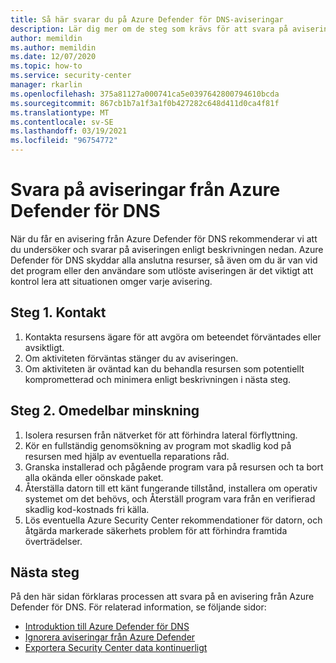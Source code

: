 ```yaml
---
title: Så här svarar du på Azure Defender för DNS-aviseringar
description: Lär dig mer om de steg som krävs för att svara på aviseringar från Azure Defender för DNS
author: memildin
ms.author: memildin
ms.date: 12/07/2020
ms.topic: how-to
ms.service: security-center
manager: rkarlin
ms.openlocfilehash: 375a81127a000741ca5e0397642800794610bcda
ms.sourcegitcommit: 867cb1b7a1f3a1f0b427282c648d411d0ca4f81f
ms.translationtype: MT
ms.contentlocale: sv-SE
ms.lasthandoff: 03/19/2021
ms.locfileid: "96754772"
---
```

# <a name="respond-to-azure-defender-for-dns-alerts"></a>Svara på aviseringar från Azure Defender för DNS

När du får en avisering från Azure Defender för DNS rekommenderar vi att du undersöker och svarar på aviseringen enligt beskrivningen nedan. Azure Defender för DNS skyddar alla anslutna resurser, så även om du är van vid det program eller den användare som utlöste aviseringen är det viktigt att kontrol lera att situationen omger varje avisering.  


## <a name="step-1-contact"></a>Steg 1. Kontakt

1. Kontakta resursens ägare för att avgöra om beteendet förväntades eller avsiktligt.
1. Om aktiviteten förväntas stänger du av aviseringen.
1. Om aktiviteten är oväntad kan du behandla resursen som potentiellt komprometterad och minimera enligt beskrivningen i nästa steg.

## <a name="step-2-immediate-mitigation"></a>Steg 2. Omedelbar minskning 

1. Isolera resursen från nätverket för att förhindra lateral förflyttning.
1. Kör en fullständig genomsökning av program mot skadlig kod på resursen med hjälp av eventuella reparations råd.
1. Granska installerad och pågående program vara på resursen och ta bort alla okända eller oönskade paket.
1. Återställa datorn till ett känt fungerande tillstånd, installera om operativ systemet om det behövs, och Återställ program vara från en verifierad skadlig kod-kostnads fri källa.
1. Lös eventuella Azure Security Center rekommendationer för datorn, och åtgärda markerade säkerhets problem för att förhindra framtida överträdelser.


## <a name="next-steps"></a>Nästa steg

På den här sidan förklaras processen att svara på en avisering från Azure Defender för DNS. För relaterad information, se följande sidor:

- [Introduktion till Azure Defender för DNS](defender-for-dns-introduction.md)
- [Ignorera aviseringar från Azure Defender](alerts-suppression-rules.md)
- [Exportera Security Center data kontinuerligt](continuous-export.md)